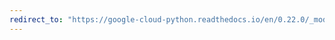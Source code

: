 ```yaml
---
redirect_to: "https://google-cloud-python.readthedocs.io/en/0.22.0/_modules/google/cloud/monitoring/resource.html"
---
```

